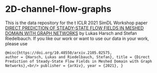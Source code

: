 # 2D-channel-flow-graphs

This is the data repository for the t ICLR 2021 SimDL Workshop paper [DIRECT PREDICTION OF STEADY-STATE FLOW FIELDS IN MESHED DOMAIN WITH GRAPH NETWORKS](https://arxiv.org/pdf/2105.02575.pdf) by Lukas Harsch and Stefan Riedelbauch. If you like our work or want to use our data in  your work, please use

`@misc{https://doi.org/10.48550/arxiv.2105.02575,`<br/>
`author = {Harsch, Lukas and Riedelbauch, Stefan},
  title = {Direct Prediction of Steady-State Flow Fields in Meshed Domain with Graph Networks},<br/>
  publisher = {arXiv},
  year = {2021},
}`
